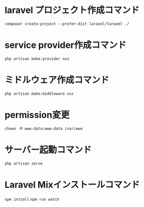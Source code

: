 # laravel プロジェクト作成コマンド
`composer create-project --prefer-dist laravel/laravel ./`

# service provider作成コマンド
`php artisan make:provider xxx`

# ミドルウェア作成コマンド
`php artisan make:middleware xxx`

# permission変更
`chown -R www-data:www-data /var/www`

# サーバー起動コマンド
`php artisan serve`

# Laravel Mixインストールコマンド
`npm install`
`npm run watch`